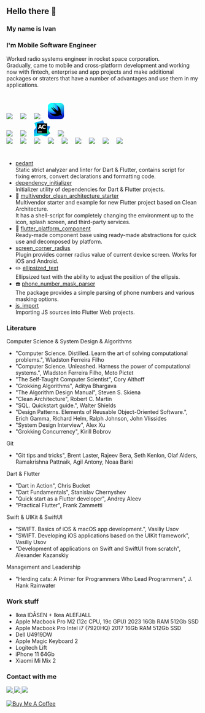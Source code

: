 ## Hello there 👋
### My name is Ivan
### I'm Mobile Software Engineer

Worked radio systems engineer in rocket space corporation.\
Gradually, came to mobile and cross-platform development and working now with fintech, enterprise and app projects and make additional packages or straters that have a number of advantages and use them in my applications.

#
<div align="left">
  <img src="https://cdn.jsdelivr.net/gh/devicons/devicon/icons/dart/dart-original.svg" height="42" />
  <img width="12" />
  <img src="https://cdn.jsdelivr.net/gh/devicons/devicon/icons/flutter/flutter-original.svg" height="42" />
  <img width="12" />
  <img src="https://cdn.jsdelivr.net/gh/devicons/devicon/icons/swift/swift-original.svg" height="42" />
  <img width="12" />
  <img src="https://raw.githubusercontent.com/ivangalkindeveloper/content/refs/heads/main/swift-ui.svg" height="42" />
</div>
<div align="left">
  <img src="https://cdn.jsdelivr.net/gh/devicons/devicon/icons/vscode/vscode-original.svg" height="42" />
  <img width="12" />
  <img src="https://cdn.jsdelivr.net/gh/devicons/devicon/icons/xcode/xcode-original.svg" height="42" />
  <img width="12" />
  <img src="https://raw.githubusercontent.com/ivangalkindeveloper/content/refs/heads/main/app-code.svg" height="42" />
  <img width="12" />
  <img src="https://cdn.jsdelivr.net/gh/devicons/devicon/icons/androidstudio/androidstudio-original.svg" height="42" />
</div>
<div align="left">
  <img src="https://cdn.jsdelivr.net/gh/devicons/devicon/icons/postgresql/postgresql-original.svg" height="42" />
  <img width="12" />
  <img src="https://cdn.jsdelivr.net/gh/devicons/devicon/icons/javascript/javascript-original.svg" height="42" />
  <img width="12" />
  <img src="https://cdn.jsdelivr.net/gh/devicons/devicon/icons/gitlab/gitlab-original.svg" height="42" />
  <img width="12" />
  <img src="https://cdn.jsdelivr.net/gh/devicons/devicon/icons/github/github-original.svg" height="42" />
  <img width="12" />
  <img src="https://cdn.jsdelivr.net/gh/devicons/devicon/icons/git/git-original.svg" height="42" />
  <img width="12" />
  <img src="https://cdn.jsdelivr.net/gh/devicons/devicon/icons/firebase/firebase-plain.svg" height="42" />
  <img width="12" />
  <img src="https://cdn.jsdelivr.net/gh/devicons/devicon/icons/bash/bash-original.svg" height="42" />
  <img width="12" />
  <img src="https://cdn.jsdelivr.net/gh/devicons/devicon/icons/figma/figma-original.svg" height="42" />
  <img width="12" />
  <img src="https://cdn.jsdelivr.net/gh/devicons/devicon/icons/materialui/materialui-original.svg" height="42" />
</div>

#
- [pedant](https://github.com/ivangalkindeveloper/pedant)\
Static strict analyzer and linter for Dart & Flutter, contains script for fixing errors, convert declarations and formatting code.
- [dependency_initializer](https://github.com/ivangalkindeveloper/dependency_initializer)\
Initializer utility of dependencies for Dart & Flutter projects.
- 👾 [multivendor_clean_architecture_starter](https://github.com/ivangalkindeveloper/multivendor_clean_architecture_starter)\
Multivendor starter and example for new Flutter project based on Clean Architecture.\
It has a shell-script for completely changing the environment up to the icon, splash screen, and third-party services.
- 📱 [flutter_platform_component](https://pub.dev/packages/flutter_platform_component)\
Ready-made component base using ready-made abstractions for quick use and decomposed by platform.
- [screen_corner_radius](https://github.com/ivangalkindeveloper/screen_corner_radius)\
Plugin provides corner radius value of current device screen. Works for iOS and Android.
- ✏️ [ellipsized_text](https://pub.dev/packages/ellipsized_text)\
Ellipsized text with the ability to adjust the position of the ellipsis.
- ☎️ [phone_number_mask_parser](https://pub.dev/packages/phone_number_mask_parser)\
The package provides a simple parsing of phone numbers and various masking options.
- [js_import](https://pub.dev/packages/js_import)\
Importing JS sources into Flutter Web projects.

### Literature
Computer Science & System Design & Algorithms
- "Computer Science. Distilled. Learn the art of solving computational problems.", Wladston Ferreira Filho
- "Computer Science. Unleashed. Harness the power of computational systems.", Wladston Ferreira Filho, Moto Pictet
- "The Self-Taught Computer Scientist", Cory Althoff
- "Grokking Algorithms", Aditya Bhargava
- "The Algorithm Design Manual", Steven S. Skiena
- "Clean Architecture", Robert C. Martin
- "SQL. Quickstart guide.", Walter Shields
- "Design Patterns. Elements of Reusable Object-Oriented Software.", Erich Gamma, Richard Helm, Ralph Johnson, John Vlissides
- "System Design Interview", Alex Xu
- "Grokking Concurrency", Kirill Bobrov

Git
- "Git tips and tricks", Brent Laster, Rajeev Bera, Seth Kenlon, Olaf Alders, Ramakrishna Pattnaik, Agil Antony, Noaa Barki

Dart & Flutter
- "Dart in Action", Chris Bucket
- "Dart Fundamentals", Stanislav Chernyshev
- "Quick start as a Flutter developer", Andrey Aleev
- "Practical Flutter", Frank Zammetti

Swift & UIKit & SwiftUI
- "SWIFT. Basics of iOS & macOS app development.", Vasiliy Usov
- "SWIFT. Developing iOS applications based on the UIKit framework", Vasiliy Usov
- "Development of applications on Swift and SwiftUI from scratch", Alexander Kazanskiy

Management and Leadership
- "Herding cats: A Primer for Programmers Who Lead Programmers", J. Hank Rainwater

### Work stuff
- Ikea IDÅSEN + Ikea ALEFJALL
- Apple Macbook Pro M2 (12c CPU, 19c GPU) 2023 16Gb RAM 512Gb SSD
- Apple Macbook Pro Intel i7 (7920HQ) 2017 16Gb RAM 512Gb SSD
- Dell U4919DW
- Apple Magic Keyboard 2
- Logitech Lift
- iPhone 11 64Gb
- Xiaomi Mi Mix 2

### Contact with me
<div class="image-row">
  <a href="mailto:ivangalkindeveloper@gmail.com">
    <img src="https://img.shields.io/badge/e‑mail-D14836.svg?style=for-the-badge&logo=GMail&logoColor=white" />
  </a>
  <a href="https://t.me/ivangalkindeveloper">
    <img src="https://img.shields.io/badge/Telegram-blue.svg?&style=for-the-badge&logo=telegram&logoColor=white" />
  </a>
  <a href="https://instagram.com/ivangalkinguitar">
    <img src="https://img.shields.io/badge/Instagram-E4405F.svg?&style=for-the-badge&logo=instagram&logoColor=white" />
  </a>
</div>
<br>
<div>
  <a href="https://www.buymeacoffee.com/ivangalkin" target="_blank">
    <img src="https://cdn.buymeacoffee.com/buttons/v2/default-yellow.png" alt="Buy Me A Coffee" height="32px" width= "128px">
  </a>
</div>
